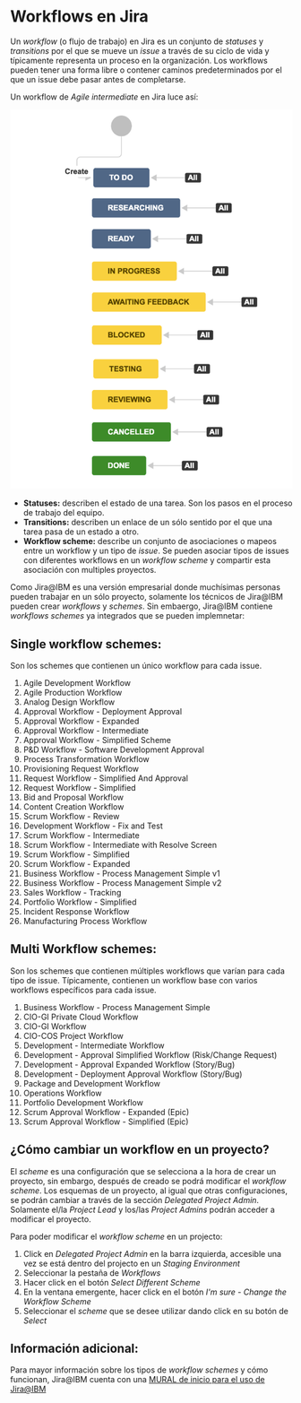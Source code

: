 # Workflows en Jira

Un _workflow_ (o flujo de trabajo) en Jira es un conjunto de _statuses_  y _transitions_ por el que se mueve un _issue_ a través de su ciclo de vida y típicamente representa un proceso en la organización. Los workflows pueden tener una forma libre o contener caminos predeterminados por el que un issue debe pasar antes de completarse.

Un workflow de _Agile intermediate_ en Jira luce así:

![Image of wrokflow](images/workflow.png)

* **Statuses:** describen el estado de una tarea. Son los pasos en el proceso de trabajo del equipo.
* **Transitions:** describen un enlace de un sólo sentido por el que una tarea pasa de un estado a otro.
* **Workflow scheme:** describe un conjunto de asociaciones o mapeos entre un workflow y un tipo de _issue_. Se pueden asociar tipos de issues con diferentes workflows en un _workflow scheme_ y compartir esta asociación con multiples proyectos.


Como Jira@IBM es una versión empresarial donde muchísimas personas pueden trabajar en un sólo proyecto, solamente los técnicos de Jira@IBM pueden crear _workflows_ y _schemes_. Sin embaergo, Jira@IBM contiene _workflows schemes_ ya integrados que se pueden implemnetar:

## Single workflow schemes:
Son los schemes que contienen un único workflow para cada issue.

1. Agile Development Workflow
2. Agile Production Workflow
3. Analog Design Workflow
4. Approval Workflow - Deployment Approval
5. Approval Workflow - Expanded
6. Approval Workflow - Intermediate
7. Approval Workflow - Simplified Scheme
8. P&D Workflow - Software Development Approval
9. Process Transformation Workflow
10. Provisioning Request Workflow
11. Request Workflow - Simplified And Approval
12. Request Workflow - Simplified
13. Bid and Proposal Workflow
14. Content Creation Workflow
15. Scrum Workflow - Review
16. Development Workflow - Fix and Test
17. Scrum Workflow - Intermediate
18. Scrum Workflow - Intermediate with Resolve Screen
19. Scrum Workflow - Simplified
20. Scrum Workflow - Expanded
21. Business Workflow - Process Management Simple v1
22. Business Workflow - Process Management Simple v2
23. Sales Workflow - Tracking
24. Portfolio Workflow - Simplified
25. Incident Response Workflow
26. Manufacturing Process Workflow

## Multi Workflow schemes:
Son los schemes que contienen múltiples workflows que varían para cada tipo de issue. Típicamente, contienen un workflow base con varios workflows específicos para cada issue.

1. Business Workflow - Process Management Simple
2. CIO-GI Private Cloud Workflow
3. CIO-GI Workflow
4. CIO-COS Project Workflow
5. Development - Intermediate Workflow
6. Development - Approval Simplified Workflow (Risk/Change Request)
7. Development - Approval Expanded Workflow (Story/Bug)
8. Development - Deployment Approval Workflow (Story/Bug)
9. Package and Development Workflow
10. Operations Workflow
11. Portfolio Development Workflow
12. Scrum Approval Workflow - Expanded (Epic)
13. Scrum Approval Workflow - Simplified (Epic)

## ¿Cómo cambiar un workflow en un proyecto?
El _scheme_ es una configuración que se selecciona a la hora de crear un proyecto, sin embargo, después de creado se podrá modificar el _workflow scheme_. 
Los esquemas de un proyecto, al igual que otras configuraciones, se podrán cambiar a través de la sección _Delegated Project Admin_. Solamente el/la _Project Lead_ y los/las _Project Admins_ podrán acceder a modificar el proyecto.

Para poder modificar el _workflow scheme_ en un projecto:

1. Click en _Delegated Project Admin_ en la barra izquierda, accesible una vez se está dentro del projecto en un _Staging Environment_
2. Seleccionar la pestaña de _Workflows_
3. Hacer click en el botón _Select Different Scheme_
4. En la ventana emergente, hacer click en el botón _I'm sure - Change the Workflow Scheme_
4. Seleccionar el _scheme_ que se desee utilizar dando click en su botón de _Select_

## Información adicional:
Para mayor información sobre los tipos de _workflow schemes_ y cómo funcionan, Jira@IBM cuenta con una [MURAL de inicio para el uso de Jira@IBM](https://app.mural.co/template/e2802137-af6f-4b04-a4fb-ab6fee9bbb2a/2dfa5fe2-81eb-4b48-828e-f8e28cba7042)
